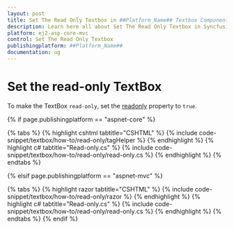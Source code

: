 ```yaml
---
layout: post
title: Set The Read Only Textbox in ##Platform_Name## Textbox Component
description: Learn here all about Set The Read Only Textbox in Syncfusion ##Platform_Name## Textbox component of Syncfusion Essential JS 2 and more.
platform: ej2-asp-core-mvc
control: Set The Read Only Textbox
publishingplatform: ##Platform_Name##
documentation: ug
---
```



# Set the read-only TextBox

To make the TextBox `read-only`, set the [readonly](https://help.syncfusion.com/cr/aspnetcore-js2/syncfusion.ej2.inputs.textbox.html#Syncfusion_EJ2_Inputs_TextBox_Readonly) property to `true`.

{% if page.publishingplatform == "aspnet-core" %}

{% tabs %}
{% highlight cshtml tabtitle="CSHTML" %}
{% include code-snippet/textbox/how-to/read-only/tagHelper %}
{% endhighlight %}
{% highlight c# tabtitle="Read-only.cs" %}
{% include code-snippet/textbox/how-to/read-only/read-only.cs %}
{% endhighlight %}
{% endtabs %}

{% elsif page.publishingplatform == "aspnet-mvc" %}

{% tabs %}
{% highlight razor tabtitle="CSHTML" %}
{% include code-snippet/textbox/how-to/read-only/razor %}
{% endhighlight %}
{% highlight c# tabtitle="Read-only.cs" %}
{% include code-snippet/textbox/how-to/read-only/read-only.cs %}
{% endhighlight %}
{% endtabs %}
{% endif %}

